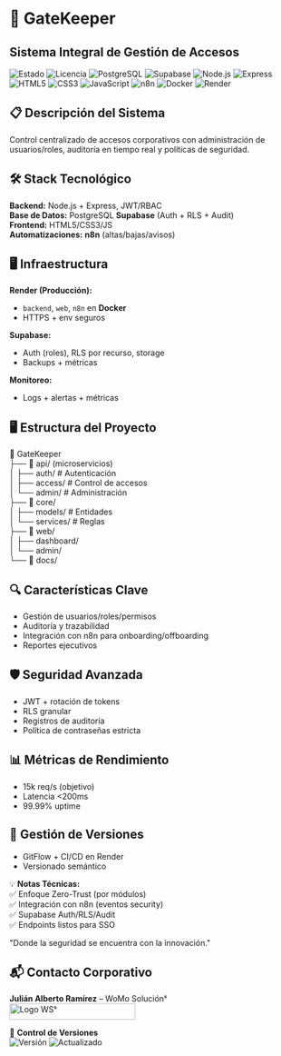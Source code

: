 # 🔐 GateKeeper  
## Sistema Integral de Gestión de Accesos

![Estado](https://img.shields.io/badge/🚀_En_Producción-green) ![Licencia](https://img.shields.io/badge/Licencia-🔒_Privada-red) ![PostgreSQL](https://img.shields.io/badge/PostgreSQL-4169E1?logo=postgresql&logoColor=white) ![Supabase](https://img.shields.io/badge/Supabase-Auth_%26_DB-3ECF8E?logo=supabase&logoColor=white) ![Node.js](https://img.shields.io/badge/Node.js-339933?logo=nodedotjs&logoColor=white) ![Express](https://img.shields.io/badge/Express-000000?logo=express&logoColor=white) ![HTML5](https://img.shields.io/badge/HTML5-E34F26?logo=html5&logoColor=white) ![CSS3](https://img.shields.io/badge/CSS3-1572B6?logo=css3&logoColor=white) ![JavaScript](https://img.shields.io/badge/JavaScript-F7DF1E?logo=javascript&logoColor=black) ![n8n](https://img.shields.io/badge/n8n-Automation-orange?logo=n8n&logoColor=white) ![Docker](https://img.shields.io/badge/Docker-2496ED?logo=docker&logoColor=white) ![Render](https://img.shields.io/badge/Render-0099FF?logo=render&logoColor=white)

## 📋 Descripción del Sistema
Control centralizado de accesos corporativos con administración de usuarios/roles, auditoría en tiempo real y políticas de seguridad.

## 🛠 Stack Tecnológico
**Backend:** Node.js + Express, JWT/RBAC  
**Base de Datos:** PostgreSQL **Supabase** (Auth + RLS + Audit)  
**Frontend:** HTML5/CSS3/JS  
**Automatizaciones:** **n8n** (altas/bajas/avisos)

## 🖥️ Infraestructura
**Render (Producción):**
- `backend`, `web`, `n8n` en **Docker**
- HTTPS + env seguros

**Supabase:**
- Auth (roles), RLS por recurso, storage  
- Backups + métricas

**Monitoreo:**
- Logs + alertas + métricas

## 🖥️ Estructura del Proyecto
📁 GateKeeper  
├── 📂 api/ (microservicios)  
│   ├── auth/      # Autenticación  
│   ├── access/    # Control de accesos  
│   └── admin/     # Administración  
├── 📂 core/  
│   ├── models/    # Entidades  
│   └── services/  # Reglas  
├── 📂 web/  
│   ├── dashboard/  
│   └── admin/  
└── 📂 docs/

## 🔍 Características Clave
- Gestión de usuarios/roles/permisos  
- Auditoría y trazabilidad  
- Integración con n8n para onboarding/offboarding  
- Reportes ejecutivos

## 🛡️ Seguridad Avanzada
- JWT + rotación de tokens  
- RLS granular  
- Registros de auditoría  
- Política de contraseñas estricta

## 📊 Métricas de Rendimiento
- 15k req/s (objetivo)  
- Latencia <200ms  
- 99.99% uptime

## 📝 Gestión de Versiones
- GitFlow + CI/CD en Render  
- Versionado semántico

💡 **Notas Técnicas:**  
✅ Enfoque Zero-Trust (por módulos)  
✅ Integración con n8n (eventos security)  
✅ Supabase Auth/RLS/Audit  
✅ Endpoints listos para SSO

"Donde la seguridad se encuentra con la innovación."

## 📬 Contacto Corporativo
**Julián Alberto Ramírez** – WoMo Soluciónˢ  
<img width="222" height="29" alt="Logo WSˢ" src="https://github.com/user-attachments/assets/24519130-f605-4762-a4f2-374c450f2b64" />

📅 **Control de Versiones**  
![Versión](https://img.shields.io/badge/Versión-1.1.0-blue) ![Actualizado](https://img.shields.io/badge/Actualizado-Jul_2025-green)

